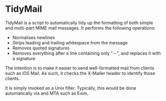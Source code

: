 # TidyMail

TidyMail is a script to automatically tidy up the formatting of both simple and multi-part MIME mail messages. It performs the following operations:

  * Normalises newlines
  * Strips leading and trailing whitespace from the message
  * Removes quoted signatures
  * Removes everything after a line containing only "--", and replaces it with a signature

The intention is to make it easier to send well-formatted mail from clients such as iOS Mail. As such, it checks the X-Mailer header to identify those clients.

It is simply invoked as a Unix filter. Typically, this would be done automatically via and MTA such as Exim.

